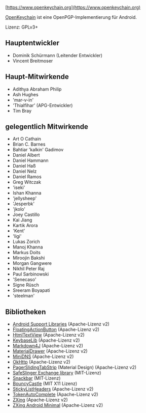 [//]: # (NOTE: Please put every sentence in its own line, Transifex puts every line in its own translation field!)

[https://www.openkeychain.org](https://www.openkeychain.org)

[OpenKeychain](https://www.openkeychain.org) ist eine OpenPGP-Implementierung für Android.

Lizenz: GPLv3+

[//]: # (Beachte: alphabethische Sortierung)

## Hauptentwickler
  * Dominik Schürmann (Leitender Entwickler)
  * Vincent Breitmoser

## Haupt-Mitwirkende
  * Adithya Abraham Philip
  * Ash Hughes
  * 'mar-v-in'
  * 'Thialfihar' (APG-Entwickler)
  * Tim Bray

## gelegentlich Mitwirkende
  * Art O Cathain
  * Brian C. Barnes
  * Bahtiar 'kalkin' Gadimov
  * Daniel Albert
  * Daniel Hammann
  * Daniel Haß
  * Daniel Nelz
  * Daniel Ramos
  * Greg Witczak
  * 'iseki'
  * Ishan Khanna
  * 'jellysheep'
  * 'Jesperbk'
  * 'jkolo'
  * Joey Castillo
  * Kai Jiang
  * Kartik Arora
  * 'Kent'
  * 'ligi'
  * Lukas Zorich
  * Manoj Khanna
  * Markus Doits
  * Miroojin Bakshi
  * Morgan Gangwere
  * Nikhil Peter Raj
  * Paul Sarbinowski
  * 'Senecaso'
  * Signe Rüsch
  * Sreeram Boyapati
  * 'steelman'

[//]: # (Beachte: alphabethische Sortierung)

## Bibliotheken
  * [Android Support Libraries](http://developer.android.com/tools/support-library/index.html) (Apache-Lizenz v2)
  * [FloatingActionButton](https://github.com/futuresimple/android-floating-action-button) (Apache-Lizenz v2)
  * [HtmlTextView](https://github.com/sufficientlysecure/html-textview) (Apache-Lizenz v2)
  * [KeybaseLib](https://github.com/timbray/KeybaseLib) (Apache-Lizenz v2)
  * [Markdown4J](https://github.com/jdcasey/markdown4j) (Apache-Lizenz v2)
  * [MaterialDrawer](https://github.com/mikepenz/MaterialDrawer) (Apache-Lizenz v2)
  * [MiniDNS](https://github.com/rtreffer/minidns) (Apache-Lizenz v2)
  * [OkHttp](https://square.github.io/okhttp/) (Apache-Lizenz v2)
  * [PagerSlidingTabStrip](https://github.com/jpardogo/PagerSlidingTabStrip) (Material Design) (Apache-Lizenz v2)
  * [SafeSlinger Exchange library](https://github.com/SafeSlingerProject/exchange-android) (MIT-Lizenz)
  * [Snackbar](https://github.com/nispok/snackbar) (MIT-Lizenz)
  * [BouncyCastle](https://github.com/open-keychain/bouncycastle) (MIT X11 Lizenz)
  * [StickyListHeaders](https://github.com/emilsjolander/StickyListHeaders) (Apache-Lizenz v2)
  * [TokenAutoComplete](https://github.com/splitwise/TokenAutoComplete) (Apache-Lizenz v2)
  * [ZXing](https://github.com/zxing/zxing) (Apache-Lizenz v2)
  * [ZXing Android Minimal](https://github.com/journeyapps/zxing-android-embedded) (Apache-Lizenz v2)